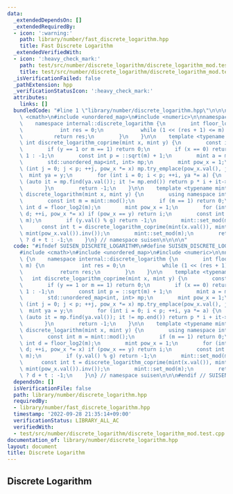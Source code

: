 ```yaml
---
data:
  _extendedDependsOn: []
  _extendedRequiredBy:
  - icon: ':warning:'
    path: library/number/fast_discrete_logarithm.hpp
    title: Fast Discrete Logarithm
  _extendedVerifiedWith:
  - icon: ':heavy_check_mark:'
    path: test/src/number/discrete_logarithm/discrete_logarithm_mod.test.cpp
    title: test/src/number/discrete_logarithm/discrete_logarithm_mod.test.cpp
  _isVerificationFailed: false
  _pathExtension: hpp
  _verificationStatusIcon: ':heavy_check_mark:'
  attributes:
    links: []
  bundledCode: "#line 1 \"library/number/discrete_logarithm.hpp\"\n\n\n\n#include\
    \ <cmath>\n#include <unordered_map>\n#include <numeric>\n\nnamespace suisen {\n\
    \    namespace internal::discrete_logarithm {\n        int floor_log2(int m) {\n\
    \            int res = 0;\n            while (1 << (res + 1) <= m) ++res;\n  \
    \          return res;\n        }\n    }\n\n    template <typename mint>\n   \
    \ int discrete_logarithm_coprime(mint x, mint y) {\n        const int m = mint::mod();\n\
    \        if (y == 1 or m == 1) return 0;\n        if (x == 0) return y == 0 ?\
    \ 1 : -1;\n        const int p = ::sqrt(m) + 1;\n        mint a = mint(x).inv().pow(p);\n\
    \        std::unordered_map<int, int> mp;\n        mint pow_x = 1;\n        for\
    \ (int j = 0; j < p; ++j, pow_x *= x) mp.try_emplace(pow_x.val(), j);\n      \
    \  mint ya = y;\n        for (int i = 0; i < p; ++i, ya *= a) {\n            if\
    \ (auto it = mp.find(ya.val()); it != mp.end()) return p * i + it->second;\n \
    \       }\n        return -1;\n    }\n\n    template <typename mint>\n    int\
    \ discrete_logarithm(mint x, mint y) {\n        using namespace internal::discrete_logarithm;\n\
    \        const int m = mint::mod();\n        if (m == 1) return 0;\n        const\
    \ int d = floor_log2(m);\n        mint pow_x = 1;\n        for (int i = 0; i <\
    \ d; ++i, pow_x *= x) if (pow_x == y) return i;\n        const int g = std::gcd(pow_x.val(),\
    \ m);\n        if (y.val() % g) return -1;\n        mint::set_mod(m / g);\n  \
    \      const int t = discrete_logarithm_coprime(mint(x.val()), mint(y.val()) *\
    \ mint(pow_x.val()).inv());\n        mint::set_mod(m);\n        return t != -1\
    \ ? d + t : -1;\n    }\n} // namespace suisen\n\n\n\n"
  code: "#ifndef SUISEN_DISCRETE_LOGARITHM\n#define SUISEN_DISCRETE_LOGARITHM\n\n\
    #include <cmath>\n#include <unordered_map>\n#include <numeric>\n\nnamespace suisen\
    \ {\n    namespace internal::discrete_logarithm {\n        int floor_log2(int\
    \ m) {\n            int res = 0;\n            while (1 << (res + 1) <= m) ++res;\n\
    \            return res;\n        }\n    }\n\n    template <typename mint>\n \
    \   int discrete_logarithm_coprime(mint x, mint y) {\n        const int m = mint::mod();\n\
    \        if (y == 1 or m == 1) return 0;\n        if (x == 0) return y == 0 ?\
    \ 1 : -1;\n        const int p = ::sqrt(m) + 1;\n        mint a = mint(x).inv().pow(p);\n\
    \        std::unordered_map<int, int> mp;\n        mint pow_x = 1;\n        for\
    \ (int j = 0; j < p; ++j, pow_x *= x) mp.try_emplace(pow_x.val(), j);\n      \
    \  mint ya = y;\n        for (int i = 0; i < p; ++i, ya *= a) {\n            if\
    \ (auto it = mp.find(ya.val()); it != mp.end()) return p * i + it->second;\n \
    \       }\n        return -1;\n    }\n\n    template <typename mint>\n    int\
    \ discrete_logarithm(mint x, mint y) {\n        using namespace internal::discrete_logarithm;\n\
    \        const int m = mint::mod();\n        if (m == 1) return 0;\n        const\
    \ int d = floor_log2(m);\n        mint pow_x = 1;\n        for (int i = 0; i <\
    \ d; ++i, pow_x *= x) if (pow_x == y) return i;\n        const int g = std::gcd(pow_x.val(),\
    \ m);\n        if (y.val() % g) return -1;\n        mint::set_mod(m / g);\n  \
    \      const int t = discrete_logarithm_coprime(mint(x.val()), mint(y.val()) *\
    \ mint(pow_x.val()).inv());\n        mint::set_mod(m);\n        return t != -1\
    \ ? d + t : -1;\n    }\n} // namespace suisen\n\n\n#endif // SUISEN_DISCRETE_LOGARITHM\n"
  dependsOn: []
  isVerificationFile: false
  path: library/number/discrete_logarithm.hpp
  requiredBy:
  - library/number/fast_discrete_logarithm.hpp
  timestamp: '2022-09-28 21:35:14+09:00'
  verificationStatus: LIBRARY_ALL_AC
  verifiedWith:
  - test/src/number/discrete_logarithm/discrete_logarithm_mod.test.cpp
documentation_of: library/number/discrete_logarithm.hpp
layout: document
title: Discrete Logarithm
---
```

## Discrete Logarithm